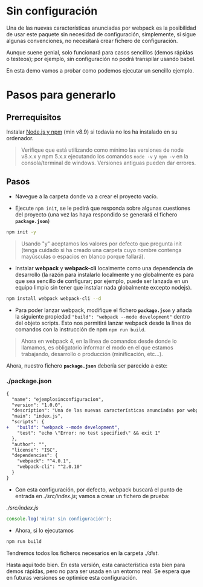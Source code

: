 # Sin configuración

Una de las nuevas características anunciadas por webpack es la posibilidad de usar este paquete sin necesidad de configuración, simplemente, si sigue algunas convenciones, no necesitará crear fichero de configuración.

Aunque suene genial, solo funcionará para casos sencillos (demos rápidas o testeos); por ejemplo, sin configuración no podrá transpilar usando babel.

En esta demo vamos a probar como podemos ejecutar un sencillo ejemplo.

# Pasos para generarlo

## Prerrequisitos

Instalar [Node.js y npm](https://nodejs.org/es/) (min v8.9) si todavía no los ha instalado en su ordenador.

> Verifique que está utilizando como mínimo las versiones de node v8.x.x y npm 5.x.x ejecutando los comandos `node -v` y `npm -v` en la consola/terminal de windows. Versiones antiguas pueden dar errores.

## Pasos

- Navegue a la carpeta donde va a crear el proyecto vacío.

- Ejecute `npm init`, se le pedirá que responda sobre algunas cuestiones del proyecto (una vez las haya respondido se generará el fichero **`package.json`**)

```bash
npm init -y
```

> Usando "y" aceptamos los valores por defecto que pregunta init (tenga cuidado si ha creado una carpeta cuyo nombre contenga mayúsculas o espacios en blanco porque fallará).

- Instalar **webpack** y **webpack-cli** localmente como una dependencia de desarrollo (la razón para instalarlo localmente y no globalmente es para que sea sencillo de configurar; por ejemplo, puede ser lanzada en un equipo limpio sin tener que instalar nada globalmente excepto nodejs).

```bash
npm install webpack webpack-cli --d
```

- Para poder lanzar webpack, modifique el fichero **`package.json`** y añada la siguiente propiedad `"build": "webpack --mode development"` dentro del objeto scripts. Esto nos permitirá lanzar webpack desde la línea de comandos con la instrucción de npm `npm run build`.

> Ahora en webpack 4, en la línea de comandos desde donde lo llamamos, es obligatorio informar el modo en el que estamos trabajando, desarrollo o producción (minificación, etc...).

Ahora, nuestro fichero **`package.json`** debería ser parecido a este:

### ./package.json
```diff
{
  "name": "ejemplosinconfiguracion",
  "version": "1.0.0",
  "description": "Una de las nuevas características anunciadas por webpack es la posibilidad de usar este paquete sin necesidad de configuración, simplemente, si sigue algunas convenciones no necesitará crear fichero de configuración",
  "main": "index.js",
  "scripts": {
+   "build": "webpack --mode development",
    "test": "echo \"Error: no test specified\" && exit 1"
  },
  "author": "",
  "license": "ISC",
  "dependencies": {
    "webpack": "^4.0.1",
    "webpack-cli": "^2.0.10"
  }
}
```

- Con esta configuración, por defecto, webpack buscará el punto de entrada en
_./src/index.js_; vamos a crear un fichero de prueba:

_./src/index.js_

```javascript
console.log('mira! sin configuración');
```

- Ahora, si lo ejecutamos

```bash
npm run build
```

Tendremos todos los ficheros necesarios en la carpeta _./dist_.

Hasta aqui todo bien. En esta versión, esta característica esta bien para demos rápidas, pero no para ser usada en un entorno real. Se espera que en futuras versiones se optimice esta configuración.
